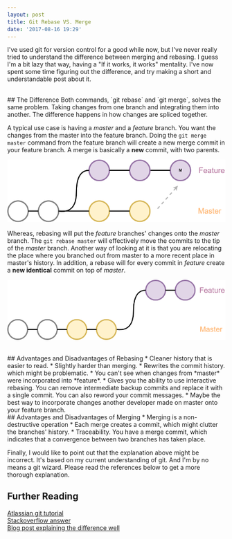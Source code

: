 ```yaml
---
layout: post
title: Git Rebase VS. Merge
date: '2017-08-16 19:29'
---
```


I've used git for version control for a good while now, but I've never really tried to understand the difference between merging and rebasing. I guess I'm a bit lazy that way, having a "If it works, it works" mentality.  I've now spent some time figuring out the difference, and try making a short and understandable post about it.

<br />
## The Difference
Both commands, `git rebase` and `git merge`, solves the same problem. Taking changes from one branch and integrating them into another. The difference happens in how changes are spliced together.

A typical use case is having a *master* and a *feature* branch. You want the changes from the master into the feature branch. Doing the `git merge master` command from the feature branch will create a new merge commit in your feature branch. A merge is basically a **new** commit, with two parents.

![Git merge](/assets/2017/git-rebase-vs-merge/git-merging.png)

Whereas, rebasing will put the *feature* branches' changes onto the *master* branch. The  `git rebase master` will effectively move the commits to the tip of the *master* branch. Another way of looking at it is that you are relocating the place where you branched out from master to a more recent place in master's history. In addition, a rebase will for every commit in *feature* create a **new identical** commit on top of *master*.

![Git rebase](/assets/2017/git-rebase-vs-merge/git-rebasing.png)

<br />
## Advantages and Disadvantages of Rebasing
* Cleaner history that is easier to read.
* Slightly harder than merging.
* Rewrites the commit history. which might be problematic.
* You can't see when changes from *master* were incorporated into *feature*.
* Gives you the ability to use interactive rebasing. You can remove intermediate backup commits and replace it with a single commit. You can also reword your commit messages.
* Maybe the best way to incorporate changes another developer made on master onto your feature branch.

<br />
## Advantages and Disadvantages of Merging
* Merging is a non-destructive operation
* Each merge creates a commit, which might clutter the branches' history.
* Traceability. You have a merge commit, which indicates that a convergence between two branches has taken place.


Finally, I would like to point out that the explanation above might be incorrect. It's based on my current understanding of git. And I'm by no means a git wizard. Please read the references below to get a more thorough explanation.

## Further Reading
[Atlassian git tutorial](https://www.atlassian.com/git/tutorials/merging-vs-rebasing)
<br />
[Stackoverflow answer](https://stackoverflow.com/questions/804115/when-do-you-use-git-rebase-instead-of-git-merge)
<br />
[Blog post explaining the difference well](http://five.agency/git-merge-and-rebase-the-simple-explanation/)
